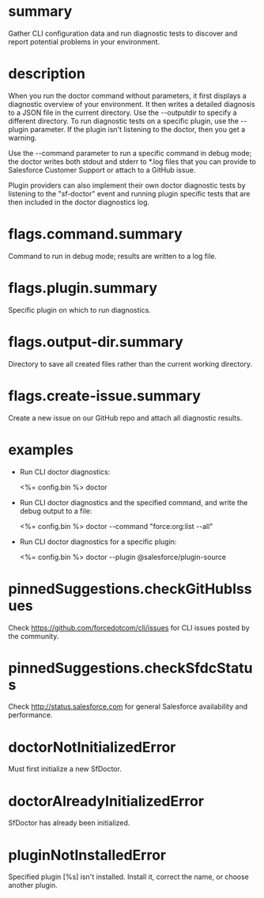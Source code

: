 # summary

Gather CLI configuration data and run diagnostic tests to discover and report potential problems in your environment.

# description

When you run the doctor command without parameters, it first displays a diagnostic overview of your environment. It then writes a detailed diagnosis to a JSON file in the current directory. Use the --outputdir to specify a different directory. To run diagnostic tests on a specific plugin, use the --plugin parameter. If the plugin isn't listening to the doctor, then you get a warning.

Use the --command parameter to run a specific command in debug mode; the doctor writes both stdout and stderr to \*.log files that you can provide to Salesforce Customer Support or attach to a GitHub issue.

Plugin providers can also implement their own doctor diagnostic tests by listening to the "sf-doctor" event and running plugin specific tests that are then included in the doctor diagnostics log.

# flags.command.summary

Command to run in debug mode; results are written to a log file.

# flags.plugin.summary

Specific plugin on which to run diagnostics.

# flags.output-dir.summary

Directory to save all created files rather than the current working directory.

# flags.create-issue.summary

Create a new issue on our GitHub repo and attach all diagnostic results.

# examples

- Run CLI doctor diagnostics:

  <%= config.bin %> doctor

- Run CLI doctor diagnostics and the specified command, and write the debug output to a file:

  <%= config.bin %> doctor --command "force:org:list --all"

- Run CLI doctor diagnostics for a specific plugin:

  <%= config.bin %> doctor --plugin @salesforce/plugin-source

# pinnedSuggestions.checkGitHubIssues

Check https://github.com/forcedotcom/cli/issues for CLI issues posted by the community.

# pinnedSuggestions.checkSfdcStatus

Check http://status.salesforce.com for general Salesforce availability and performance.

# doctorNotInitializedError

Must first initialize a new SfDoctor.

# doctorAlreadyInitializedError

SfDoctor has already been initialized.

# pluginNotInstalledError

Specified plugin [%s] isn't installed. Install it, correct the name, or choose another plugin.
